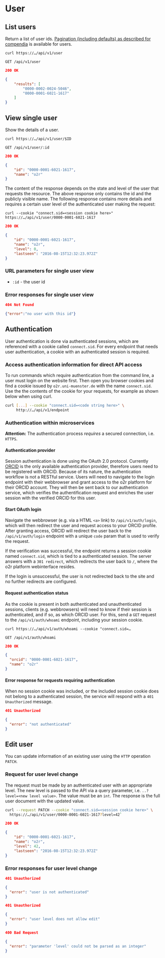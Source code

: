 # User

## List users

Return a list of user ids. [Pagination (including defaults) as described for compendia](compendium.md) is available for users.

`curl https://…/api/v1/user`

`GET /api/v1/user`

```json
200 OK

{
    "results": [
        "0000-0002-0024-5046",
        "0000-0001-6021-1617"
    ]
}
```

## View single user

Show the details of a user.

`curl https://…/api/v1/user/$ID`

`GET /api/v1/user/:id`

```json
200 OK

{
    "id": "0000-0001-6021-1617",
    "name": "o2r"
}
```

The content of the response depends on the state and level of the user that requests the resource. The above response only contains the id and the publicly visible name. The following response contains more details and requires a certain user level of the authenticated user making the request:

`curl --cookie "connect.sid=<session cookie here>" https://…/api/v1/user/0000-0001-6021-1617`

```json
200 OK

{
    "id": "0000-0001-6021-1617",
    "name": "o2r",
    "level": 0,
    "lastseen": "2016-08-15T12:32:23.972Z"
}
```

### URL parameters for single user view

- `:id` - the user id

### Error responses for single user view

```json
404 Not Found

{"error":"no user with this id"}
```

## Authentication

User authentication is done via authenticated sessions, which are referenced with a cookie called `connect.sid`. For every endpoint that needs user authentication, a cookie with an authenticated session is required.

### Access authentication information for direct API access

To run commands which require authentication from the command line, a user must login on the website first. Then open you browser cookies and find a cookie issued by `o2r.uni-muenster.de` with the name `connect.sid`. Use the the contents of the cookie for your requests, for example as shown below when using curl.

```bash
curl [...] --cookie "connect.sid=<code string here>" \
     http://…/api/v1/endpoint
```

### Authentication within microservices

**Attention:** The authentication process _requires_ a secured connection, i.e. `HTTPS`.

#### Authentication provider

Session authentication is done using the OAuth 2.0 protocol. Currently [ORCID](https://www.orcid.org) is the only available authentication provider, therefore users need to be registered with ORCID. Because of its nature, the authentication workflow is not a RESTful service. Users will need to navigate to the login endpoint with their webbrowser and grant access to the o2r platform for their ORCID account. They will then be sent back to our authentication service, which verifies the authentification request and enriches the user session with the verified ORCID for this user.

#### Start OAuth login

Navigate the webbrowser (e.g. via a HTML `<a>` link) to `/api/v1/auth/login`, which will then redirect the user and request access to your ORCID profile. After granting access, ORCID will redirect the user back to the `/api/v1/auth/login` endpoint with a unique `code` param that is used to verify the request.

If the verification was successful, the endpoint returns a session cookie named `connect.sid`, which is tied to a authenticated session. The server answers with a `301 redirect`, which redirects the user back to `/`, where the o2r platform webinterface resides.

If the login is unsuccessful, the user is not redirected back to the site and no further redirects are configured.

#### Request authentication status

As the cookie is present in both authenticated and unauthenticated sessions, clients (e.g. webbrowsers) will need to know if their session is authenticated, and if so, as which ORCID user. For this, send a `GET` request to the `/api/v1/auth/whoami` endpoint, including your session cookie.

`curl https://…/api/v1/auth/whoami --cookie "connect.sid=…`

`GET /api/v1/auth/whoami`

```json
200 OK

{
  "orcid": "0000-0001-6021-1617",
  "name": "o2r"
}
```

#### Error response for requests requiring authentication

When no session cookie was included, or the included session cookie does not belong to a authenticated session, the service will respond with a `401 Unauthorized` message.

```json
401 Unauthorized

{
  "error": "not authenticated"
}
```

## Edit user

You can update information of an existing user using the `HTTP` operation `PATCH`.

### Request for user level change

The request must be made by an authenticated user with an appropriate level. The new level is passed to the API via a query parameter, i.e. `..?level=<new level value>`.
The value must be an `int`.
The response is the full user document with the updated value.

```bash
curl --request PATCH --cookie "connect.sid=<session cookie here>" \
  https://…/api/v1/user/0000-0001-6021-1617?level=42`
```

```json
200 OK

{
    "id": "0000-0001-6021-1617",
    "name": "o2r",
    "level": 42,
    "lastseen": "2016-08-15T12:32:23.972Z"
}
```

### Error responses for user level change

```json
401 Unauthorized

{
  "error": "user is not authenticated"
}
```

```json
401 Unauthorized

{
  "error": "user level does not allow edit"
}
```

```json
400 Bad Request

{
  "error": "parameter 'level' could not be parsed as an integer"
}
```